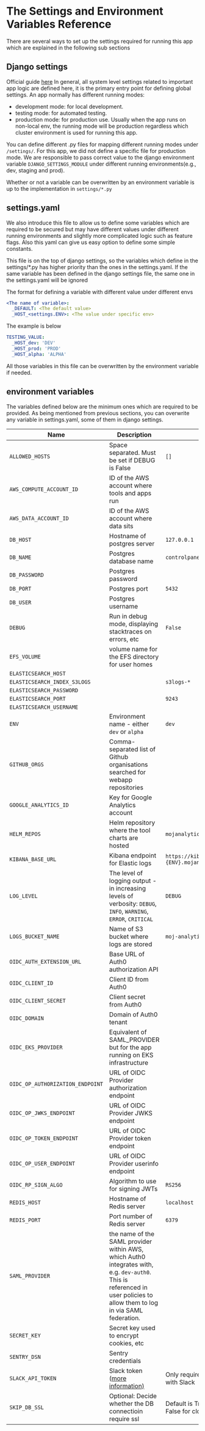 # The Settings and Environment Variables Reference

There are several ways to set up the settings required for running this app which
are explained in the following sub sections

## Django settings 
Official guide [here](https://docs.djangoproject.com/en/4.0/topics/settings/)
In general, all system level settings related to important app logic are defined here,
it is the primary entry point for defining global settings. An app normally has different
running modes:
- development mode: for local development.
- testing mode: for automated testing.
- production mode: for production use. Usually when the app runs on non-local env, the running mode will be production regardless which cluster environment is used for running this app.

You can define different .py files for mapping different running modes under `/settings/`. For this app, we did not
define a specific file for production mode. We are responsible to pass correct value to the django
environment variable `DJANGO_SETTINGS_MODULE` under different running environments(e.g., dev, staging and
prod).

Whether or not a variable can be overwritten by an environment variable is up to the implementation in `settings/*.py`

## settings.yaml
We also introduce this file to allow us to define some variables which are required to be secured but may have
different values under different running environments and slightly more complicated logic such as feature flags.
Also this yaml can give us easy option to define some simple constants.

This file is on the top of django settings, so the variables which define in the settings/*.py has higher
priority than the ones in the settings.yaml. If the same variable has been defined in the django settings file, the same one in 
the settings.yaml will be ignored

The format for defining a variable with different value under different envs
```yaml
<The name of variable>:
  _DEFAULT: <The default value>
  _HOST_<settings.ENV>: <The value under specific env>
```
The example is below
```yaml
TESTING_VALUE:
  _HOST_dev: 'DEV'
  _HOST_prod: 'PROD'
  _HOST_alpha: 'ALPHA'

```

All those variables in this file can be overwritten by the environment variable if needed.

## environment variables

The variables defined below are the minimum ones which are required to be provided. As being
mentioned from previous sections, you can overwrite any variable in settings.yaml, some of them 
in django settings. 

| Name | Description | Default |
| ---- | ----------- | ------- |
| `ALLOWED_HOSTS` | Space separated. Must be set if DEBUG is False | `[]` |
| `AWS_COMPUTE_ACCOUNT_ID` | ID of the AWS account where tools and apps run | |
| `AWS_DATA_ACCOUNT_ID` | ID of the AWS account where data sits | |
| `DB_HOST` | Hostname of postgres server | `127.0.0.1` |
| `DB_NAME` | Postgres database name | `controlpanel` |
| `DB_PASSWORD` | Postgres password | |
| `DB_PORT` | Postgres port | `5432` |
| `DB_USER` | Postgres username | |
| `DEBUG` | Run in debug mode, displaying stacktraces on errors, etc | `False` |
| `EFS_VOLUME` | volume name for the EFS directory for user homes | |
| `ELASTICSEARCH_HOST` | | |
| `ELASTICSEARCH_INDEX_S3LOGS` | | `s3logs-*` |
| `ELASTICSEARCH_PASSWORD` | | |
| `ELASTICSEARCH_PORT` | | `9243` |
| `ELASTICSEARCH_USERNAME` | | |
| `ENV` | Environment name - either `dev` or `alpha` | `dev` |
| `GITHUB_ORGS` | Comma-separated list of Github organisations searched for webapp repositories |
| `GOOGLE_ANALYTICS_ID` | Key for Google Analytics account | |
| `HELM_REPOS` | Helm repository where the tool charts are hosted | `mojanalytics` |
| `KIBANA_BASE_URL` | Kibana endpoint for Elastic logs | `https://kibana.services.{ENV}.mojanalytics.xyz/app/kibana` |
| `LOG_LEVEL` | The level of logging output - in increasing levels of verbosity: `DEBUG`, `INFO`, `WARNING`, `ERROR`, `CRITICAL` | `DEBUG` |
| `LOGS_BUCKET_NAME` | Name of S3 bucket where logs are stored | `moj-analytics-s3-logs` |
| `OIDC_AUTH_EXTENSION_URL` | Base URL of Auth0 authorization API | |
| `OIDC_CLIENT_ID` | Client ID from Auth0 | |
| `OIDC_CLIENT_SECRET` | Client secret from Auth0 | |
| `OIDC_DOMAIN` | Domain of Auth0 tenant | |
| `OIDC_EKS_PROVIDER` | Equivalent of SAML_PROVIDER but for the app running on EKS infrastructure | |
| `OIDC_OP_AUTHORIZATION_ENDPOINT` | URL of OIDC Provider authorization endpoint | |
| `OIDC_OP_JWKS_ENDPOINT` | URL of OIDC Provider JWKS endpoint | |
| `OIDC_OP_TOKEN_ENDPOINT` | URL of OIDC Provider token endpoint | |
| `OIDC_OP_USER_ENDPOINT` | URL of OIDC Provider userinfo endpoint | |
| `OIDC_RP_SIGN_ALGO` | Algorithm to use for signing JWTs | `RS256` |
| `REDIS_HOST` | Hostname of Redis server | `localhost` |
| `REDIS_PORT` | Port number of Redis server | `6379` |
| `SAML_PROVIDER` | the name of the SAML provider within AWS, which Auth0 integrates with, e.g. `dev-auth0`. This is referenced in user policies to allow them to log in via SAML federation. | |
| `SECRET_KEY` | Secret key used to encrypt cookies, etc | |
| `SENTRY_DSN` | Sentry credentials | |
| `SLACK_API_TOKEN` | Slack token ([more information)](https://slack.dev/python-slackclient/auth.html) | Only required when you're working with Slack |
| `SKIP_DB_SSL` | Optional: Decide whether the DB connectioin require ssl | Default is True for local env but False for cloud env |
